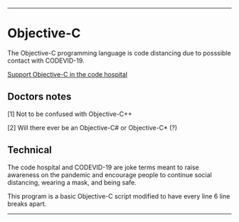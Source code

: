 
***

# Objective-C

The Objective-C programming language is code distancing due to posssible contact with CODEVID-19.

[Support Objective-C in the code hospital](https://github.com/seanpm2001/Code-distancing/discussions/45)

## Doctors notes

[1] Not to be confused with Objective-C++

[2] Will there ever be an Objective-C# or Objective-C* (?)

## Technical

The code hospital and CODEVID-19 are joke terms meant to raise awareness on the pandemic and encourage people to continue social distancing, wearing a mask, and being safe.

This program is a basic Objective-C script modified to have every line 6 line breaks apart.

***
